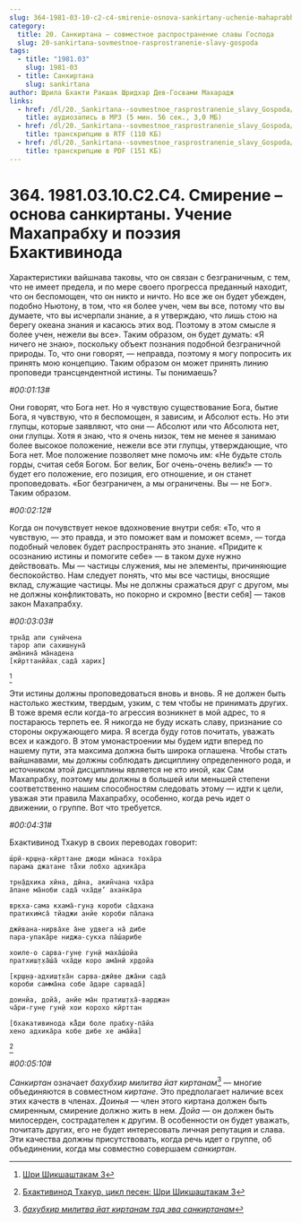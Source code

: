 ```yaml
---
slug: 364-1981-03-10-c2-c4-smirenie-osnova-sankirtany-uchenie-mahaprabhu-i-poeziya-bhaktivinoda
category:
  title: 20. Санкиртана — совместное распространение славы Господа
  slug: 20-sankirtana-sovmestnoe-rasprostranenie-slavy-gospoda
tags:
  - title: "1981.03"
    slug: 1981-03
  - title: Санкиртана
    slug: sankirtana
author: Шрила Бхакти Ракшак Шридхар Дев-Госвами Махарадж
links:
  - href: /dl/20._Sankirtana--sovmestnoe_rasprostranenie_slavy_Gospoda/364_1981.03.10.C2.C4_SridharMj_Smirenie--osnova_sankirtany_Uchenie_Mahaprabhu_i_pojezija_Bhaktivinoda.mp3
    title: аудиозапись в MP3 (5 мин. 56 сек., 3,0 МБ)
  - href: /dl/20._Sankirtana--sovmestnoe_rasprostranenie_slavy_Gospoda/364_1981.03.10.C2.C4_SridharMj_Smirenie--osnova_sankirtany_Uchenie_Mahaprabhu_i_pojezija_Bhaktivinoda.rtf
    title: транскрипцию в RTF (110 КБ)
  - href: /dl/20._Sankirtana--sovmestnoe_rasprostranenie_slavy_Gospoda/364_1981.03.10.C2.C4_SridharMj_Smirenie--osnova_sankirtany_Uchenie_Mahaprabhu_i_pojezija_Bhaktivinoda.pdf
    title: транскрипцию в PDF (151 КБ)
---
```


# 364. 1981.03.10.C2.C4. Смирение – основа санкиртаны. Учение Махапрабху и поэзия Бхактивинода

Характеристики вайшнава таковы, что он связан с безграничным, с тем, что не имеет предела, и по мере своего прогресса преданный находит, что он беспомощен, что он никто и ничто. Но все же он будет убежден, подобно Ньютону, в том, что «я более учен, чем вы все, потому что вы думаете, что вы исчерпали знание, а я утверждаю, что лишь стою на берегу океана знания и касаюсь этих вод. Поэтому в этом смысле я более учен, нежели вы все». Таким образом, он будет думать: «Я ничего не знаю», поскольку объект познания подобной безграничной природы. То, что они говорят, — неправда, поэтому я могу попросить их принять мою концепцию. Таким образом он может принять линию проповеди трансцендентной истины. Ты понимаешь?

*#00:01:13#*

Они говорят, что Бога нет. Но я чувствую существование Бога, бытие Бога, я чувствую, что я беспомощен, я зависим, и Абсолют есть. Но эти глупцы, которые заявляют, что они — Абсолют или что Абсолюта нет, они глупцы. Хотя я знаю, что я очень низок, тем не менее я занимаю более высокое положение, нежели все эти глупцы, утверждающие, что Бога нет. Мое положение позволяет мне помочь им: «Не будьте столь горды, считая себя Богом. Бог велик, Бог очень-очень велик!» — то будет его положение, его позиция, его отношение, и он станет проповедовать. «Бог безграничен, а мы ограничены. Вы — не Бог». Таким образом.

*#00:02:12#*

Когда он почувствует некое вдохновение внутри себя: «То, что я чувствую, — это правда, и это поможет вам и поможет всем», — тогда подобный человек будет распространять это знание. «Придите к осознанию истины и помогите себе» — в таком духе нужно действовать. Мы — частицы служения, мы не элементы, причиняющие беспокойство. Нам следует понять, что мы все частицы, вносящие вклад, служащие частицы. Мы не должны сражаться друг с другом, мы не должны конфликтовать, но покорно и скромно [вести себя] — таков закон Махапрабху.

*#00:03:03#*

    тр̣на̄д апи сунӣчена
    тарор апи сахиш̣н̣уна̄
    ама̄нина̄ ма̄надена
    [кӣрттанӣйах̣ сада̄ харих̣]
[^_ftn1]

Эти истины должны проповедоваться вновь и вновь. Я не должен быть настолько жестким, твердым, узким, с тем чтобы не принимать других. В тоже время если когда-то агрессия возникнет в мой адрес, то я постараюсь терпеть ее. Я никогда не буду искать славу, признание со стороны окружающего мира. Я всегда буду готов почитать, уважать всех и каждого. В этом умонастроении мы будем идти вперед по нашему пути, эта максима должна быть широка оглашена. Чтобы стать вайшнавами, мы должны соблюдать дисциплину определенного рода, и источником этой дисциплины является не кто иной, как Сам Махапрабху, поэтому мы должны в большей или меньшей степени соответственно нашим способностям следовать этому — идти к цели, уважая эти правила Махапрабху, особенно, когда речь идет о движении, о группе. Вот что требуется.

*#00:04:31#*

Бхактивинод Тхакур в своих переводах говорит:

    ш́рӣ-кр̣ш̣н̣а-кӣрттане джоди ма̄наса тоха̄ра
    парама джатане та̄̐хи лобхо адхика̄ра

    тр̣н̣а̄дхика хӣна, дӣна, акин̃чана чха̄ра
    а̄пане ма̄ноби сада̄ чха̄д̣и’ ахан̇ка̄ра

    вр̣кха-сама кхама̄-гун̣а короби са̄дхана
    пратихим̇са̄ тйаджи анйе короби па̄лана

    джӣвана-нирва̄хе а̄не удвега на̄ дибе
    пара-упака̄ре ниджа-сукха па̄ш́арибе

    хоиле-о сарва-гун̣е гун̣ӣ маха̄ш́ойа
    пратхиш̣т̣ха̄ш́а̄ чха̄д̣и коро ама̄нӣ хр̣дойа

    [кр̣ш̣н̣а-адхиш̣т̣ха̄н сарва-джӣве джа̄ни сада̄
    короби самма̄на собе а̄даре сарвада̄]

    доинйа, дойа̄, анйе ма̄н пратиш̣т̣ха̄-варджан
    ча̄ри-гун̣е гун̣ӣ хои корохо кӣрттан

    [бхакативинода ка̄̐ди боле прабху-па̄йа
    хено адхика̄ра кобе дибе хе ама̄йа]
[^_ftn2]

*#00:05:10#*

*Санкиртан* означает *бахубхир милитва йат киртанам*[^_ftn3] — многие объединяются в совместном *киртане*. Это предполагает наличие всех этих качеств в членах. *Доинья* — член этого киртана должен быть смиренным, смирение должно жить в нем. *Дойа* — он должен быть милосерден, сострадателен к другим. В особенности он будет уважать, почитать других, его не будет интересовать личная репутация и слава. Эти качества должны присутствовать, когда речь идет о группе, об объединении, когда мы совместно совершаем *санкиртан*.



[^_ftn1]: [Шри Шикшаштакам 3](../notes/shri-shikshashtakam/shri-shikshashtakam-3.md)

[^_ftn2]: [Бхактивинод Тхакур, цикл песен: Шри Шикшаштакам 3](../notes/bhaktivinod-thakur-cikl-pesen-shri-shikshashtakam/bhaktivinod-thakur-cikl-pesen-shri-shikshashtakam-3.md)

[^_ftn3]: [*бахубхир милитва йат киртанам тад эва санкиртанам*](../notes/shloka/bahubhir-militva-jat-kirtanam-tad.md)
